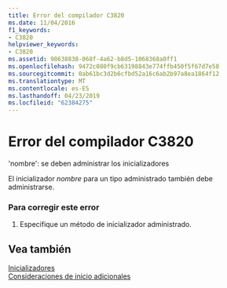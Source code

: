 ```yaml
---
title: Error del compilador C3820
ms.date: 11/04/2016
f1_keywords:
- C3820
helpviewer_keywords:
- C3820
ms.assetid: 98638838-068f-4a62-b8d5-1068368a0ff1
ms.openlocfilehash: 9472c080f9cb63198843e774ffb450f5f67d7e58
ms.sourcegitcommit: 0ab61bc3d2b6cfbd52a16c6ab2b97a8ea1864f12
ms.translationtype: MT
ms.contentlocale: es-ES
ms.lasthandoff: 04/23/2019
ms.locfileid: "62384275"
---
```

# <a name="compiler-error-c3820"></a>Error del compilador C3820

'nombre': se deben administrar los inicializadores

El inicializador *nombre* para un tipo administrado también debe administrarse.

### <a name="to-correct-this-error"></a>Para corregir este error

1. Especifique un método de inicializador administrado.

## <a name="see-also"></a>Vea también

[Inicializadores](../../cpp/initializers.md)<br/>
[Consideraciones de inicio adicionales](../../cpp/additional-startup-considerations.md)